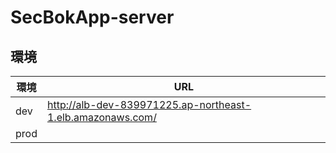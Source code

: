 # SecBokApp-server

## 環境
| 環境 | URL |
| ---- | ----- |
| dev | http://alb-dev-839971225.ap-northeast-1.elb.amazonaws.com/ |
| prod | |
